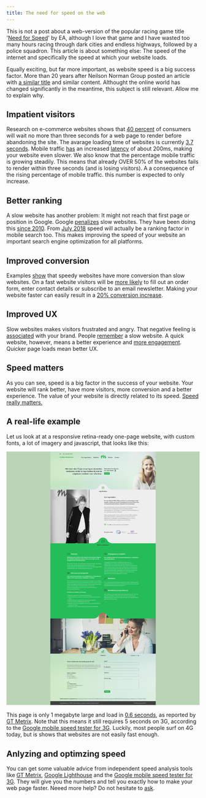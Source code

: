 ```yaml
---
title: The need for speed on the web
---
```


This is not a post about a web-version of the popular racing game title '[Need for Speed](https://en.wikipedia.org/wiki/Need_for_Speed)' by EA, although I love that game and I have wasted too many hours racing through dark cities and endless highways, followed by a police squadron. This article is about something else: The speed of the internet and specifically the speed at which your website loads.

Equally exciting, but far more important, as website speed is a big success factor. More than 20 years after Neilson Norman Group posted an article with [a similar title](https://www.nngroup.com/articles/the-need-for-speed/) and similar content. Althought the online world has changed significantly in the meantime, this subject is still relevant. Allow me to explain why.

## Impatient visitors

Research on e-commerce websites shows that [40 percent](https://blog.kissmetrics.com/seo-for-ecommerce-websites/) of consumers will wait no more than three seconds for a web page to render before abandoning the site. The avarage loading time of websites is currently [3.7 seconds](https://research.hubspot.com/reports/does-your-website-make-the-grade). Mobile traffic [has](https://phabricator.wikimedia.org/phame/live/7/post/83/measuring_wikipedia_page_load_times/) an increased [latency](https://www.techopedia.com/definition/8553/network-latency) of about 200ms, making your website even slower. We also know that the percentage mobile traffic is growing steadily. This means that already OVER 50% of the websites fails to render within three seconds (and is losing visitors). A a consequence of the rising percentage of mobile traffic. this number is expected to only increase.

## Better ranking

A slow website has another problem: It might not reach that first page or position in Google. Google [penalizes](https://yoast.com/site-speed-tools-suggestions/) slow websites. They have been doing this [since 2010](https://searchengineland.com/google-says-page-speed-ranking-factor-use-mobile-page-speed-mobile-sites-upcoming-months-250874). From [July 2018](https://searchengineland.com/google-speed-update-page-speed-will-become-ranking-factor-mobile-search-289904) speed will actually be a ranking factor in mobile search too. This makes improving the speed of your website an important search engine optimization for all platforms.

## Improved conversion

Examples [show](https://blog.hubspot.com/marketing/page-load-time-conversion-rates) that speedy websites have more conversion than slow websites. On a fast website visitors will be [more likely](https://blog.radware.com/applicationdelivery/wpo/2014/04/web-page-speed-affect-conversions-infographic/) to fill out an order form, enter contact details or subscribe to an email newsletter. Making your website faster can easily result in a [20% conversion increase](http://www.webperformancetoday.com/2010/07/01/the-best-graphs-of-velocity/).

## Improved UX

Slow websites makes visitors frustrated and angry. That negative feeling is [associated](https://velocitize.com/2017/03/27/how-site-speed-impacts-your-seo-and-ux/) with your brand. People [remember](https://www.nngroup.com/articles/website-response-times/) a slow website. A quick website, however, means a better experience and [more engagement](https://www.nngroup.com/articles/website-response-times/). Quicker page loads mean better UX.

## Speed matters

As you can see, speed is a big factor in the success of your website. Your website will rank better, have more visitors, more conversion and a better experience. The value of your website is directly related to its speed. [Speed really matters.](https://www.youtube.com/watch/OlbJKOWEPEM)

## A real-life example

Let us look at at a responsive retina-ready one-page website, with custom fonts, a lot of imagery and javascript, that looks like this:

![](/uploads/speedexample.jpg)

This page is only 1 megabyte large and load in [0.6 seconds](https://gtmetrix.com/reports/pink-fjord.cloudvent.net/trXljyaE), as reported by [GT Metrix](https://gtmetrix.com/). Note that this means it still requires 5 seconds on 3G, according to the [Google mobile speed tester for 3G](https://testmysite.withgoogle.com/intl/gb-int). Luckily, most people surf on 4G today, but is shows that websites are not easily fast enough.

## Anlyzing and optimzing speed

You can get some valuable advice from independent speed analysis tools like [GT Metrix](https://gtmetrix.com/), [Google Lighthouse](https://developers.google.com/web/tools/lighthouse/) and the [Google mobile speed tester for 3G](https://testmysite.withgoogle.com/intl/gb-int). They will give you the numbers and tell you exactly how to make your web page faster. Neeed more help? Do not hesitate to [ask](/contact).
